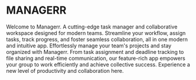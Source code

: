# MANAGERR

Welcome to Managerr. A cutting-edge task manager and collaborative workspace designed for modern teams. Streamline your workflow, assign tasks, track progress, and foster seamless collaboration, all in one modern and intuitive app. Effortlessly manage your team's projects and stay organized with Managerr. From task assignment and deadline tracking to file sharing and real-time communication, our feature-rich app empowers your group to work efficiently and achieve collective success. Experience a new level of productivity and collaboration here.
